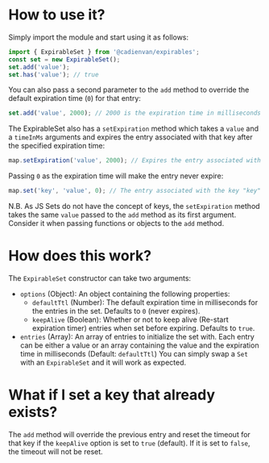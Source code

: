 # How to use it?

Simply import the module and start using it as follows:

```js
import { ExpirableSet } from '@cadienvan/expirables';
const set = new ExpirableSet();
set.add('value');
set.has('value'); // true
```

You can also pass a second parameter to the `add` method to override the default expiration time (`0`) for that entry:

```js
set.add('value', 2000); // 2000 is the expiration time in milliseconds for this entry
```

The ExpirableSet also has a `setExpiration` method which takes a `value` and a `timeInMs` arguments and expires the entry associated with that key after the specified expiration time:

```js
map.setExpiration('value', 2000); // Expires the entry associated with the key "key" after 2000 milliseconds
```

Passing `0` as the expiration time will make the entry never expire:

```js
map.set('key', 'value', 0); // The entry associated with the key "key" will never expire
```

N.B. As JS Sets do not have the concept of keys, the `setExpiration` method takes the same `value` passed to the `add` method as its first argument. Consider it when passing functions or objects to the `add` method.

# How does this work?

The `ExpirableSet` constructor can take two arguments:

- `options` (Object): An object containing the following properties:
  - `defaultTtl` (Number): The default expiration time in milliseconds for the entries in the set. Defaults to `0` (never expires).
  - `keepAlive` (Boolean): Whether or not to keep alive (Re-start expiration timer) entries when set before expiring. Defaults to `true`.
- `entries` (Array): An array of entries to initialize the set with. Each entry can be either a value or an array containing the value and the expiration time in milliseconds (Default: `defaultTtl`)
    You can simply swap a `Set` with an `ExpirableSet` and it will work as expected.

# What if I set a key that already exists?

The `add` method will override the previous entry and reset the timeout for that key if the `keepAlive` option is set to `true` (default). If it is set to `false`, the timeout will not be reset.
